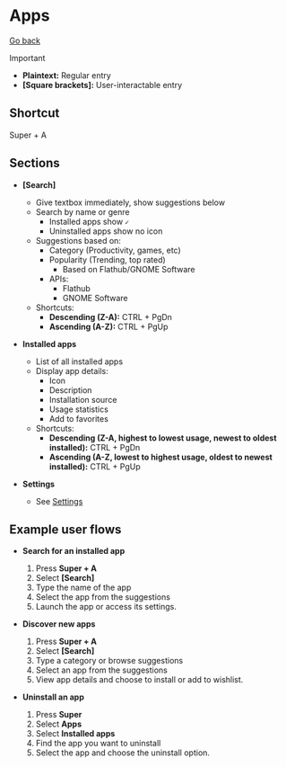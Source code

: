 # Apps

[Go back](../README.md)

> [!IMPORTANT]
>
> - **Plaintext:** Regular entry
> - **[Square brackets]:** User-interactable entry

## Shortcut

Super + A

## Sections

- **\[Search\]**
  - Give textbox immediately, show suggestions below
  - Search by name or genre
    - Installed apps show `✓`
    - Uninstalled apps show no icon
  - Suggestions based on:
    - Category (Productivity, games, etc)
    - Popularity (Trending, top rated)
      - Based on Flathub/GNOME Software
    - APIs:
      - Flathub
      - GNOME Software
  - Shortcuts:
    - **Descending (Z-A):** CTRL + PgDn
    - **Ascending (A-Z):** CTRL + PgUp

- **Installed apps**
  - List of all installed apps
  - Display app details:
    - Icon
    - Description
    - Installation source
    - Usage statistics
    - Add to favorites
  - Shortcuts:
    - **Descending (Z-A, highest to lowest usage, newest to oldest installed):** CTRL + PgDn
    - **Ascending (A-Z, lowest to highest usage, oldest to newest installed):** CTRL + PgUp

- **Settings**
  - See [Settings](../Settings/README.md)

## Example user flows

- **Search for an installed app**
  1. Press **Super + A**
  2. Select **\[Search\]**
  3. Type the name of the app
  4. Select the app from the suggestions
  5. Launch the app or access its settings.

- **Discover new apps**
  1. Press **Super + A**
  2. Select **\[Search\]**
  3. Type a category or browse suggestions
  4. Select an app from the suggestions
  5. View app details and choose to install or add to wishlist.

- **Uninstall an app**
  1. Press **Super**
  2. Select **Apps**
  3. Select **Installed apps**
  4. Find the app you want to uninstall
  5. Select the app and choose the uninstall option.
